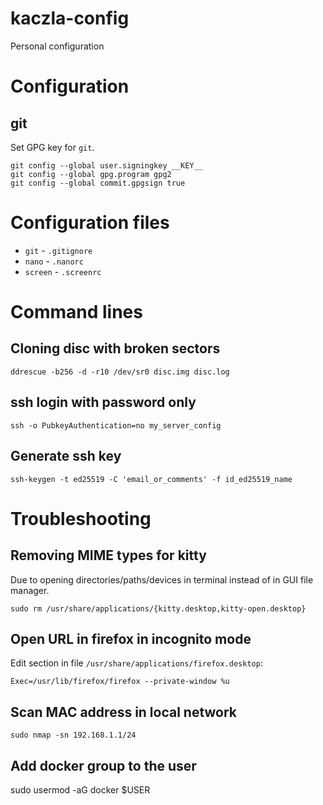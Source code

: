 # kaczla-config

Personal configuration

# Configuration

## git

Set GPG key for `git`.

```
git config --global user.signingkey __KEY__
git config --global gpg.program gpg2
git config --global commit.gpgsign true
```

# Configuration files

- `git` - `.gitignore`
- `nano` - `.nanorc`
- `screen` - `.screenrc`

# Command lines

## Cloning disc with broken sectors

```shell
ddrescue -b256 -d -r10 /dev/sr0 disc.img disc.log
```

## ssh login with password only

```shell
ssh -o PubkeyAuthentication=no my_server_config
```

## Generate ssh key

```shell
ssh-keygen -t ed25519 -C 'email_or_comments' -f id_ed25519_name
```

# Troubleshooting

## Removing MIME types for kitty

Due to opening directories/paths/devices in terminal instead of in GUI file manager.

```shell
sudo rm /usr/share/applications/{kitty.desktop,kitty-open.desktop}
```

## Open URL in firefox in incognito mode

Edit section in file `/usr/share/applications/firefox.desktop`:

```text
Exec=/usr/lib/firefox/firefox --private-window %u
```

## Scan MAC address in local network

```shell
sudo nmap -sn 192.168.1.1/24
```

## Add docker group to the user

sudo usermod -aG docker $USER
